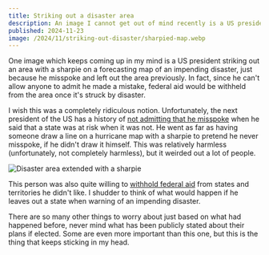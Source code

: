```yaml
---
title: Striking out a disaster area
description: An image I cannot get out of mind recently is a US president striking out a disaster area with a sharpie.
published: 2024-11-23
image: /2024/11/striking-out-disaster/sharpied-map.webp
---
```


One image which keeps coming up in my mind is a US president striking out an area with a sharpie on a forecasting map of an impending disaster, just because he misspoke and left out the area previously.  In fact, since he can't allow anyone to admit he made a mistake, federal aid would be withheld from the area once it's struck by disaster.

<!--more-->

I wish this was a completely ridiculous notion.  Unfortunately, the next president of the US
has a history of [not admitting that he misspoke][sharpie-map] when he said that a state
was at risk when it was not.  He went as far as having someone draw a line on a hurricane
map with a sharpie to pretend he never misspoke, if he didn't draw it himself.  This was
relatively harmless (unfortunately, not completely harmless), but it weirded out a lot of people.

![[Disaster area extended with a sharpie](https://commons.wikimedia.org/wiki/File:Trump_holding_altered_Dorian_forecast_map.png)](/2024/11/striking-out-disaster/sharpied-map.webp)

This person was also quite willing to [withhold federal aid][withheld-aid] from
states and territories he didn't like.  I shudder to think of what would happen
if he leaves out a state when warning of an impending disaster.

There are so many other things to worry about just based on what had happened before,
never mind what has been publicly stated about their plans if elected.
Some are even more important than this one, but this is the thing that keeps sticking in my head.

[sharpie-map]: https://www.theguardian.com/world/2019/sep/04/trump-hurricane-dorian-alabama-sharpie-map

[withheld-aid]: https://earth.org/trump-initially-denied-disaster-aid-requests-from-blue-states-reports/
